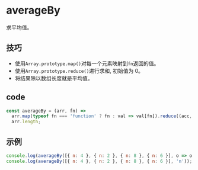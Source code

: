 # averageBy

求平均值。

## 技巧

- 使用`Array.prototype.map()`对每一个元素映射到`fn`返回的值。
- 使用`Array.prototype.reduce()`进行求和, 初始值为 0。
- 将结果除以数组长度就是平均值。

## code

```js
const averageBy = (arr, fn) =>
  arr.map(typeof fn === 'function' ? fn : val => val[fn]).reduce((acc, val) => acc + val, 0) /
  arr.length;
```

## 示例

```js
console.log(averageBy([{ n: 4 }, { n: 2 }, { n: 8 }, { n: 6 }], o => o.n)); // 5
console.log(averageBy([{ n: 4 }, { n: 2 }, { n: 8 }, { n: 6 }], 'n')); // 5
```

